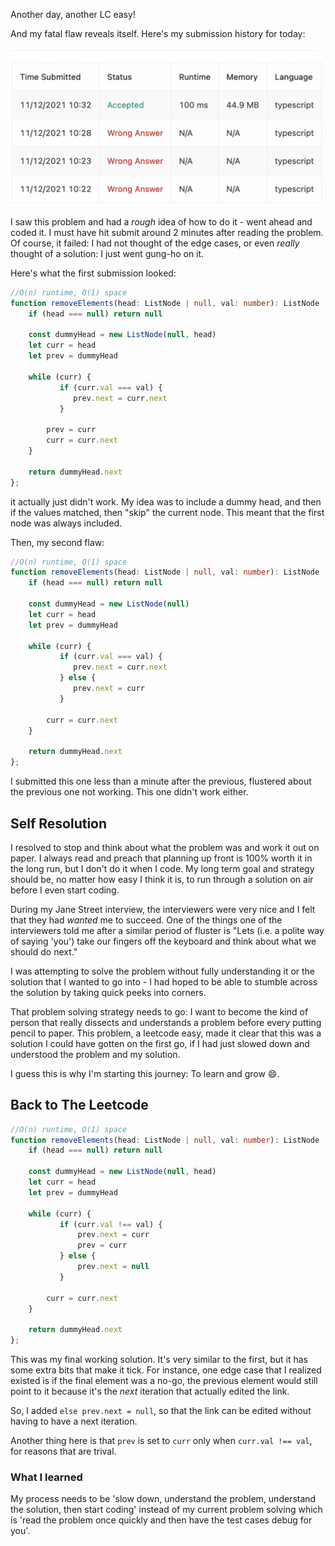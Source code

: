 Another day, another LC easy!

And my fatal flaw reveals itself. Here's my submission history for today:

![submissions](submissions.png)

I saw this problem and had a *rough* idea of how to do it - went ahead and coded it. I must have hit submit around 2 minutes after reading the problem. Of course, it failed: I had not thought of the edge cases, or even *really* thought of a solution: I just went gung-ho on it.

Here's what the first submission looked:

```typescript
//O(n) runtime, O(1) space
function removeElements(head: ListNode | null, val: number): ListNode | null {
    if (head === null) return null
    
    const dummyHead = new ListNode(null, head)
    let curr = head
    let prev = dummyHead
    
    while (curr) {
           if (curr.val === val) {
              prev.next = curr.next 
           } 
        
        prev = curr
        curr = curr.next
    }
    
    return dummyHead.next
};
```

it actually just didn't work. My idea was to include a dummy head, and then if the values matched, then "skip" the current node. This meant that the first node was always included.

Then, my second flaw:

```typescript
//O(n) runtime, O(1) space
function removeElements(head: ListNode | null, val: number): ListNode | null {
    if (head === null) return null
    
    const dummyHead = new ListNode(null)
    let curr = head
    let prev = dummyHead
    
    while (curr) {
           if (curr.val === val) {
              prev.next = curr.next 
           } else {
              prev.next = curr
           }
        
        curr = curr.next
    }
    
    return dummyHead.next
};
```

I submitted this one less than a minute after the previous, flustered about the previous one not working. This one didn't work either. 

## Self Resolution

I resolved to stop and think about what the problem was and work it out on paper. I always read and preach that planning up front is 100% worth it in the long run, but I don't do it when I code. My long term goal and strategy should be, no matter how easy I think it is, to run through a solution on air before I even start coding.

During my Jane Street interview, the interviewers were very nice and I felt that they had *wanted* me to succeed. One of the things one of the interviewers told me after a similar period of fluster is "Lets (i.e. a polite way of saying 'you') take our fingers off the keyboard and think about what we should do next." 

I was attempting to solve the problem without fully understanding it or the solution that I wanted to go into - I had hoped to be able to stumble across the solution by taking quick peeks into corners. 

That problem solving strategy needs to go: I want to become the kind of person that really dissects and understands a problem before every putting pencil to paper. This problem, a leetcode easy, made it clear that this was a solution I could have gotten on the first go, if I had just slowed down and understood the problem and my solution. 

I guess this is why I'm starting this journey: To learn and grow 😄.

## Back to The Leetcode

```typescript
//O(n) runtime, O(1) space
function removeElements(head: ListNode | null, val: number): ListNode | null {
    if (head === null) return null
    
    const dummyHead = new ListNode(null, head)
    let curr = head
    let prev = dummyHead
    
    while (curr) {
           if (curr.val !== val) {
               prev.next = curr
               prev = curr
           } else {
               prev.next = null
           }
        
        curr = curr.next
    }
    
    return dummyHead.next
};
```

This was my final working solution. It's very similar to the first, but it has some extra bits that make it tick. For instance, one edge case that I realized existed is if the final element was a no-go, the previous element would still point to it because it's the *next* iteration that actually edited the link. 

So, I added `else prev.next = null`, so that the link can be edited without having to have a next iteration.

Another thing here is that `prev` is set to `curr` only when `curr.val !== val`, for reasons that are trival.

### What I learned

My process needs to be 'slow down, understand the problem, understand the solution, then start coding' instead of my current problem solving which is 'read the problem once quickly and then have the test cases debug for you'.
